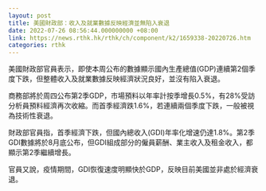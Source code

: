 ```yaml
---
layout: post
title: 美國財政部：收入及就業數據反映經濟並無陷入衰退
date: 2022-07-26 08:56:44.000000000 +08:00
link: https://news.rthk.hk/rthk/ch/component/k2/1659338-20220726.htm
categories: rthk
---
```


美國財政部官員表示，即使本周公布的數據顯示國內生產總值(GDP)連續第2個季度下跌，但整體收入及就業數據反映經濟狀況良好，並沒有陷入衰退。

商務部將於周四公布第2季GDP，市場預料以年率計按季增長0.5%，有28%受訪分析員預料經濟再次收縮。而首季經濟跌1.6%，若連續兩個季度下跌，一般被視為技術性衰退。

財政部官員指，首季經濟下跌，但國內總收入(GDI)年率化增速仍達1.8%。第2季GDI數據將於8月底公布，但GDI組成部分的僱員薪酬、業主收入及租金收入，都顯示第2季繼續增長。

官員又說，疫情期間，GDI恢復速度明顯快於GDP，反映目前美國並非處於經濟衰退。
